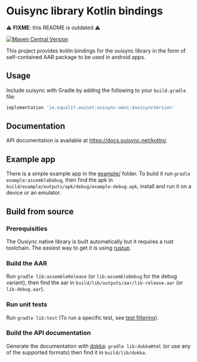 # Ouisync library Kotlin bindings

⚠️ **FIXME**: this README is outdated ⚠️

[![Maven Central Version](https://img.shields.io/maven-central/v/ie.equalit.ouinet/ouisync-omni?label=MavenCentral&logo=apache-maven)](https://search.maven.org/artifact/ie.equalit.ouinet/ouisync-omni)

This project provides kotlin bindings for the ouisync library in the form of self-contained AAR
package to be used in android apps.

## Usage

Include ouisync with Gradle by adding the following to your `build.gradle` file:

```groovy
implementation 'ie.equalit.ouinet:ouisync-omni:$ouisyncVersion'
```

## Documentation

API documentation is available at https://docs.ouisync.net/kotlin/.

## Example app

There is a simple example app in the [example/](example) folder. To build it run
`gradle example:assembleDebug`, then find the apk in
`build/example/outputs/apk/debug/example-debug.apk`, install and run it on a device or an emulator.

## Build from source

### Prerequisities

The Ousiync native library is built automatically but it requires a rust toolchain. The easiest way
to get it is using [rustup](https://rustup.rs/).

### Build the AAR

Run `gradle lib:assembleRelease` (or `lib:assembleDebug` for the debug variant), then find the aar
in `build/lib/outputs/aar/lib-release.aar` (or `lib-debug.aar`).

### Run unit tests

Run `gradle lib:test` (To run a specific test, see [test filtering](https://docs.gradle.org/current/userguide/java_testing.html#test_filtering)).

### Build the API documentation

Generate the documentation with [dokka](https://kotlinlang.org/docs/dokka-introduction.html#0):
`gradle lib:dokkaHtml` (or use any of the supported formats) then find it in `build/lib/dokka`.

